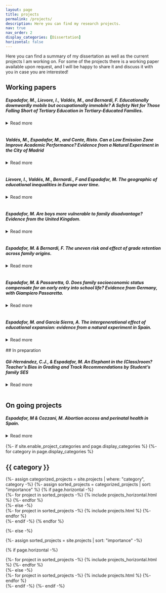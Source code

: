 ```yaml
---
layout: page
title: projects
permalink: /projects/
description: Here you can find my research projects.
nav: true
nav_order: 2
display_categories: [Dissertation]
horizontal: false
---
```


Here you can find a summary of my dissertation as well as the current projects I am working on. 
For some of the projects there is a working paper available upon request, and I will be happy to share it and discuss it with you in case you are interested!



## <span > Working papers </span>
##### Espadafor, M., Lievore, I., Valdés, M., and Bernardi, F. Educationally downwardly mobile but occupationally immobile? A Safety Net for Those Falling Short of Tertiary Education in Tertiary-Educated Families.
<details>
<summary>Read more</summary>


This study diverges from conventional perspectives on educational inequality by
scrutinising a relatively neglected group: individuals who experience downward educational
mobility despite having tertiary-educated parents. Drawing on data from
the European Social Survey across 25 European countries, we explore the occupational
outcomes of those falling short of tertiary education. Two central research
questions guide our analysis: first, whether these individuals have an increased likelihood
of securing high socioeconomic status occupations compared to peers from
non-tertiary-educated families, and second, if there are consistent patterns of occupational
attainment across European countries for this group.
Guided by compensatory advantage theory, we anticipate that individuals from
socioeconomically advantaged families, who fail to attain tertiary education, are
less susceptible to falling into unskilled employment. Preliminary results uncover a
notable disparity: individuals who fail to attain tertiary education but have tertiaryeducated
parents are about 3 times less likely to end up in a low ISEI position when
compared to their peers who do not have a tertiary-educated parent. This highlights
the crucial role of parental education in shaping the employment trajectory of those
who fall short of tertiary education. We further contribute to the literature by
applying a micro-class approach. We delve into the most prevalent occupations
among those who fail to transition to tertiary education, unravelling some of the
support structures provided by parents with tertiary education.
This research contributes to the broader discourse on social mobility and challenges
assumptions of education-based meritocracy in post-industrial societies. The
study’s unique focus on educational downward mobility and a micro-class analysis
enriches discussions on the nuanced relationship between education, socioeconomic
background, and specific occupational attainment patterns.


  - <i> Draft available upon request </i>. 
  
</details>
<br>

##### Valdés, M., Espadafor, M., and Conte, Risto. Can a Low Emission Zone Improve Academic Performance? Evidence from a Natural Experiment in the City of Madrid
<details>
<summary>Read more</summary>


In late 2018, the government of Madrid instituted a low emission zone (LEZ) in the central district of the city, aiming primarily to alleviate traffic-related emissions and enhance air quality. Extensive research has documented the adverse effects of air pollution on academic performance. Consequently, the success of Madrid’s LEZ in reducing traffic-related emissions could potentially translate into improved performance among students schooled in the designated area. Through a difference-in-differences design, we demonstrate the policy's effectiveness in improving air quality during the four years following its implementation. Subsequently, we show a noteworthy increase of 0.17 standard deviations in the average EvAU scores (high-stakes examinations for university admittance) of high schools within the LEZ, a crucial advantage for gaining entry into the most competitive university programs. Importantly, our findings reveal positive spillover effects in the surroundings of the LEZ area and a larger effect the longer and earlier the exposure to cleaner air. In sum, our study offers compelling empirical evidence of the beneficial educational impacts resulting from the implementation of a low emission zone successful in improving air quality. 


  - <i> Draft available here: https://www.demogr.mpg.de/papers/working/wp-2023-048.pdf  </i>. 
  
</details>
<br>

##### Lievore, I., Valdés, M., Bernardi., F and Espadafor, M. The geographic of educational inequalities in Europe over time.
<details>
<summary>Read more</summary>


This study explores the geography of social inequality and intergenerational mobility in European tertiary education attainment. Analysing data from the European Social Survey (waves 1-10), this study aims to describe the potential role of national as well as regional and sub-regional contexts in shaping individual tertiary education opportunities. Results show substantial cross-country disparities, as well as a sharp divide in inequalities in tertiary education attainment within European countries. In parallel, we observe a general decline in educational inequalities over time, even if this decline is not followed by a convergence in the levels of Inequalities in Educational Opportunities (IEOs) across countries: the differences in educational inequalities between countries remain stable over time, and European countries show great variation in their trends of inequalities in tertiary education attainment over time.


  - <i> Draft available here: https://zenodo.org/records/10401330  </i>. 
  
</details>
<br>

##### Espadafor, M. Are boys more vulnerable to family disadvantage? Evidence from the United Kingdom.
<details>
<summary>Read more</summary>
There is a growing literature showing the importance of family socioeconomic status (SES) for explaining the male disadvantage in education. However, when and through which channel these gaps emerge remains unclear. This article examines whether and when family SES moderates gender differences in several educational outcomes. 
Focusing on the timing and the domain of the gender-SES gaps, this article contributes to the literature by testing the relative importance of birth characteristics, academic skills and values for explaining the gender-SES gap in education. To test these channels, I use the Millennium Cohort Study and focus on children's trajectories from birth to age seventeen.
Results suggest that girls and boys within each level of family SES start with equal health at birth and cognitive abilities throughout schooling. In contrast, high-SES families are able to moderate and compensate for the higher incidence of boys externalising behaviours and school detachment as gender identities become more salient at school. 


  - <i>Draft available upon request </i>. 
  
</details>
<br>

##### Espadafor, M. & Bernardi, F. The uneven risk and effect of grade retention across family origins.
<details>

<summary>Read more</summary>
This chapter focuses on the uneven effect of a remediation policy within the educational system: grade retention. We study the transition from Compulsory Education to higher secondary education in Spain, where retaking is relatively high. We investigate whether retaking a grade during compulsory education reduces the probability of remaining in the education system and whether the effect of retaking on school continuation decisions differs by family socioeconomic status. We leverage differences in regional educational laws to use an Instrumental Variable design that accounts for selection bias in educational transition models. Results show that (1) high-SES families are able to moderate the risk of falling into grade retention, but that (2) increases the chances of dropping out for all. However, (3) its effect is substantially more detrimental for children from low socioeconomic status. Finally, we show that naïve models that do not consider reverse causality and selection bias underestimate inter-generational transmission of educational inequalities. Results suggest that grade retention fails as a remediation policy and instead increases the inter-generational transmission of inequalities in education. 
  
 - <i>Draft available upon request</i>. 
- Funded by the GEOSMITE Project.
</details>
<br>

##### Espadafor, M. & Passaretta, G. Does family socioeconomic status compensate for an early entry into school life? Evidence from Germany, with Giampiero Passaretta. 
<details>
<summary>Read more</summary>
Previous literature shows that children who enter school at a younger age under perform compared to older classmates throughout school and adulthood.In this article, we analyse whether families differently react towards younger-for-grade children and when differences across family socioeconomic status (SES) in school entry age emerge. We contribute to the literature by providing an analytical example of one channel that could contribute to inequality in learning and achievement.
Using the German National Educational Panel Study (NEPS) and a novel research design, we estimate the effect of school entry age on various cognitive domains throughout primary education and in the transition to academic secondary school. First, we find that an early school entry age leads to lower cognitive abilities. Unlike previous studies, these effects are equal across family origins: high-SES families do not engage in remediation strategies for younger than grade students. However, by the time students reach the transition to secondary school, only low-SES younger than grade children have a lower likelihood to be recommended to the academic track.
Overall, our results suggest that while high SES families do not react towards a disadvantage in terms of performance, they do in terms of expected attainment. These findings challenge the compensatory advantage hypothesis, by which children from high SES families are less on prior negative outcomes.

 - <i>Draft available upon request</i>. 
</details>
<br>

##### Espadafor, M. and García Sierra, A. The intergenerational effect of educational expansion: evidence from a natural experiment in Spain.
<details>
<summary>Read more</summary>
The association between parental education and children's educational outcomes has been long studied. However, standard cross-sectional analyses often present endogeneity problems and fail to explore which parental characteristics drive these processes. In this article, we focus on the role of parental education. We explore if (1) changes in parental education are related, in the long term, to children's educational attainment and if (2) differential returns to schooling have implications for the overall transmission of educational (dis)advantages. Using data from the Survey of Health, Ageing and Retirement in Europe (SHARE), we leverage the 1970 Educational Reform in Spain to estimate the causal effect of parental education on children's attainment. This reform extended the compulsory school age, generating a sharp rise in educational attainment for the affected cohorts. Preliminary results suggest that exogeneous increases in educational attainment in the parent generation also translate into better educational outcomes for future generations. Conversely, these changes do not translate in an increase of the inter-generational transmission of educational inequalities across families.

  - <i>Presentation available upon request</i>. 

</details>
<br>
## <span > In preparation </span>


##### Gil-Hernández, C.J., & Espadafor, M. An Elephant in the (Class)room? Teacher’s Bias in Grading and Track Recommendations by Student’s family SES
<details>
<summary>Read more</summary>
Teachers are the gatekeepers and evaluators of academic merit in educational systems. The literature shows teachers’ bias in assessments as a function of students’ ascribed characteristics such as gender, ethnicity or socioeconomic status. Nevertheless, most previous research overlooks the role of teachers as relevant actors in the early stages of the status attainment process, suffers from methodological flaws, and focuses on gender or ethnicity. 
This article provides new evidence on teachers’ bias as a mechanism of intergenerational educational reproduction. We ask whether family SES has a residual effect on teachers’ grades and track recommendations, net of student cognitive and non-cognitive skills and if the teacher’s bias is the greatest among low-performing students. We further discuss the findings’ theoretical and normative implications for inequality of educational opportunity. 
We answer these questions using data from the German National Educational Panel Study and study a cohort of students during primary education. Most previous research measured teacher bias as the difference between teachers’ grades and blindly assessed standardised test scores at a snapshot across schools. This approach might reflect biases by measurement error, students exerting less effort in low-stakes testing and different grading standards across schools. We address these methodological flaws by examining extensive cognitive and non-cognitive measures throughout elementary education and controlling for school-fixed effects. Furthermore, we account for any remaining students’ unobserved characteristics by implementing an instrumental variable design, leveraging exogenous variation in tests-scores from different domains. 
Results show that teachers perceive high-SES students more favourably. They assign a 15% standard deviation higher GPA in maths and German to high-SES and give up to 10% more recommendations to secondary academic schools (Gymnasiums) to high-SES students than to their equally skilled low-SES schoolmates. Furthermore, teachers’ bias toward students’ family SES in grading and track recommendations is the largest among low-cognitive performers.
  </details>
<br>

## <span > On going projects </span>

##### Espadafor, M & Cozzani, M. Abortion access and perinatal health in Spain.
<details>
<summary>Read more</summary>

Women's reproductive rights---having the ability to choose whether and when to have children--- are linked to improved women's reproductive health and socioeconomic well-being. Does different access to contraceptives have an impact on infant health? In this paper, we examine the impact of access to abortion as an exogenous input into infant health production and women's health. 
We examine the sharp expansion in access to abortion in Spain. Combining administrative data sets on voluntary termination of pregnancy and birth registers (2011-2019), we estimate the association between abortion rates and birth outcomes. We analyse the impact of different access to abortion on measures of infant health: the incidence of poor birth outcomes, and the neonatal mortality rate. Preliminary results point to an increase in positive birth outcomes where abortion rates are higher. This study will contribute to a growing body of work that points to the importance of women's autonomy as a determinant of their and their newborns' health.  

  </details>
<br>


<!-- pages/projects.md -->
<div class="projects">
{%- if site.enable_project_categories and page.display_categories %}
  <!-- Display categorized projects -->
  {%- for category in page.display_categories %}
  <h2 class="category">{{ category }}</h2>
  {%- assign categorized_projects = site.projects | where: "category", category -%}
  {%- assign sorted_projects = categorized_projects | sort: "importance" %}
  <!-- Generate cards for each project -->
  {% if page.horizontal -%}
  <div class="container">
    <div class="row row-cols-2">
    {%- for project in sorted_projects -%}
      {% include projects_horizontal.html %}
    {%- endfor %}
    </div>
  </div>
  {%- else -%}
  <div class="grid">
    {%- for project in sorted_projects -%}
      {% include projects.html %}
    {%- endfor %}
  </div>
  {%- endif -%}
  {% endfor %}

{%- else -%}
<!-- Display projects without categories -->
  {%- assign sorted_projects = site.projects | sort: "importance" -%}
  <!-- Generate cards for each project -->
  {% if page.horizontal -%}
  <div class="container">
    <div class="row row-cols-2">
    {%- for project in sorted_projects -%}
      {% include projects_horizontal.html %}
    {%- endfor %}
    </div>
  </div>
  {%- else -%}
  <div class="grid">
    {%- for project in sorted_projects -%}
      {% include projects.html %}
    {%- endfor %}
  </div>
  {%- endif -%}
{%- endif -%}
</div>
